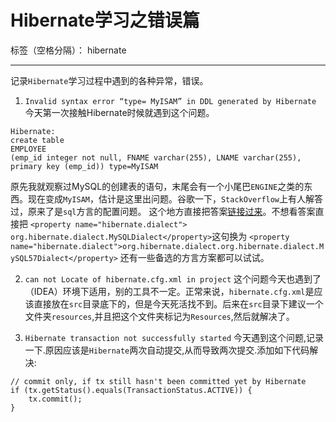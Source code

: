 ﻿# Hibernate学习之错误篇

标签（空格分隔）： hibernate

---

记录`Hibernate`学习过程中遇到的各种异常，错误。

 1. `Invalid syntax error “type= MyISAM” in DDL generated by Hibernate`
今天第一次接触Hibernate时候就遇到这个问题。
```
Hibernate: 
create table
EMPLOYEE 
(emp_id integer not null, FNAME varchar(255), LNAME varchar(255), primary key (emp_id)) type=MyISAM
```
原先我就观察过MySQL的创建表的语句，末尾会有一个小尾巴`ENGINE`之类的东西。现在变成`MyISAM`，估计是这里出问题。谷歌一下，`StackOverflow`上有人解答过，原来了是`sql`方言的配置问题。
这个地方直接把答案[链接过来][1]。不想看答案直接把
`<property name="hibernate.dialect"> org.hibernate.dialect.MySQLDialect</property>`这句换为
`<property name="hibernate.dialect">org.hibernate.dialect.org.hibernate.dialect.MySQL57Dialect</property>`
还有一些备选的方言方案都可以试试。
 
 2. `can not Locate of hibernate.cfg.xml in project`
这个问题今天也遇到了（IDEA）环境下适用，别的工具不一定。正常来说，`hibernate.cfg.xml`是应该直接放在`src`目录底下的，但是今天死活找不到。后来在`src`目录下建议一个文件夹`resources`,并且把这个文件夹标记为`Resources`,然后就解决了。

3. `Hibernate transaction not successfully started`
今天遇到这个问题,记录一下.原因应该是`Hibernate`两次自动提交,从而导致两次提交.添加如下代码解决:
```
// commit only, if tx still hasn't been committed yet by Hibernate
if (tx.getStatus().equals(TransactionStatus.ACTIVE)) { 
    tx.commit();
}
```
 

  [1]: https://stackoverflow.com/questions/43716068/invalid-syntax-error-type-myisam-in-ddl-generated-by-hibernate